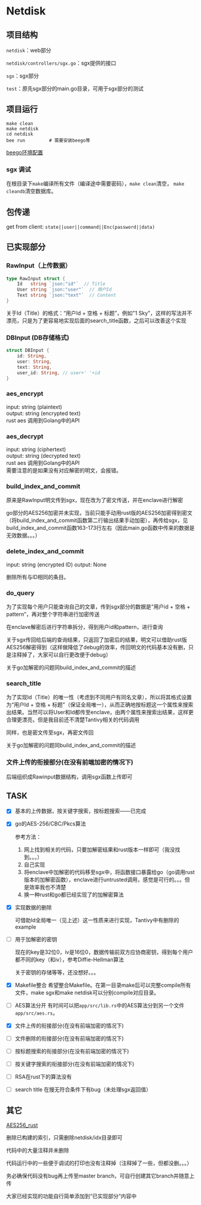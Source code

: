# Netdisk

## 项目结构

`netdisk`：web部分

`netdisk/controllers/sgx.go`：sgx提供的接口

`sgx`：sgx部分

`test`：原先sgx部分的main.go目录，可用于sgx部分的测试

## 项目运行

```shell
make clean
make netdisk	
cd netdisk
bee run			# 需要安装beego等
```
[beego环境配置](https://github.com/SGX-Development/GO/blob/master/beego%E7%8E%AF%E5%A2%83%E9%85%8D%E7%BD%AE.md)

### sgx 调试
在根目录下`make`编译所有文件（编译途中需要密码），`make clean`清空， `make cleandb`清空数据库。

## 包传递
get from client: `state||user||command||Enc(password||data)`

## 已实现部分

### RawInput（上传数据）

```go
type RawInput struct {
	Id   string `json:"id"`  // Title
	User string `json:"user"`  // 用户Id
	Text string `json:"text"`  // Content
}
```

关于Id（Title）的格式：“用户Id + 空格 + 标题”，例如"1 Sky"，这样的写法并不漂亮，只是为了更容易地实现后面的search_title函数，之后可以改善这个实现

### DBInput (DB存储格式)
```rust
struct DBInput {
    id: String,
    user: String,
    text: String,
    user_id: String, // user+' '+id
}
```

### aes_encrypt

input: string (plaintext)  
output: string (encrypted text)   
rust aes 调用到Golang中的API  

### aes_decrypt

input: string (ciphertext)  
output: string (decrypted text)   
rust aes 调用到Golang中的API  
需要注意的是如果没有对应解密的明文，会报错。  

### build_index_and_commit

原来是RawInput明文传到sgx，现在改为了密文传送，并在enclave进行解密

go部分的AES256加密并未实现，当前只能手动用rust版的AES256加密得到密文（将build_index_and_commit函数第二行输出结果手动加密），再传给sgx，见build_index_and_commit函数163-173行左右（因此main.go函数中传来的数据是无效数据。。。）

### delete_index_and_commit

input: string (encrypted ID) 
output: None

删除所有与ID相同的条目。

### do_query

为了实现每个用户只能查询自己的文章，传到sgx部分的数据是“用户id + 空格 + pattern”，再对整个字符串进行加密传送

在enclave解密后进行字符串拆分，得到用户id和pattern，进行查询

关于sgx传回给后端的查询结果，只返回了加密后的结果，明文可以借助rust版AES256解密得到（这样做降低了debug的效率，传回明文的代码基本没有删，只是注释掉了，大家可以自行更改便于debug）

关于go加解密的问题同build_index_and_commit的描述

### search_title

为了实现Id（Title）的唯一性（考虑到不同用户有同名文章），所以将其格式设置为“用户Id + 空格 + 标题”（保证全局唯一），从而正确地按标题这一个属性来搜索出结果。当然可以将User和Id都传至enclave，由两个属性来搜索出结果，这样更合理更漂亮，但是我目前还不清楚Tantivy相关的代码调用

同样，也是密文传至sgx，再密文传回

关于go加解密的问题同build_index_and_commit的描述

### 文件上传的衔接部分(在没有前端加密的情况下)

后端组织成Rawinput数据结构，调用sgx函数上传即可

## TASK

* [x] 基本的上传数据，按关键字搜索，按标题搜索——已完成

* [x] go的AES-256/CBC/Pkcs算法

  参考方法：

  1. 网上找到相关的代码，只要加解密结果和rust版本一样即可（我没找到。。。）
  2. 自己实现
  3. 将enclave中加解密的代码移至sgx中，将函数接口暴露给go（go调用rust版本的加解密函数），enclave进行untrusted调用，感觉是可行的。。。但是效率我也不清楚
  4. 换一种rust和go都已经实现了的加解密算法

* [x] 实现数据的删除

  可借助Id全局唯一（见上述）这一性质来进行实现，Tantivy中有删除的example

* [ ] 用于加解密的密钥

  现在的key是32位0，iv是16位0，数据传输前双方应协商密钥，得到每个用户都不同的key（和iv），参考Diffie-Hellman算法

  关于密钥的存储等等，还没想好。。。

* [x] Makefile整合
  希望整合Makefile。在第一目录make后可以完整compile所有文件，make sgx和make netdisk可以分别compile对应目录。

* [ ] AES算法分开
  有时间可以把`app/src/lib.rs`中的AES算法分到另一个文件`app/src/aes.rs`。 

* [x] 文件上传的衔接部分(在没有前端加密的情况下)

* [ ] 文件删除的衔接部分(在没有前端加密的情况下)

* [ ] 按标题搜索的衔接部分(在没有前端加密的情况下)

* [ ] 按关键字搜索的衔接部分(在没有前端加密的情况下)

* [ ] RSA在rust下的算法没有

* [ ] search title 在搜无符合条件下有bug（未处理sgx返回值）



## 其它

[AES256_rust](https://github.com/SGX-Development/AES256_rust)

删除已构建的索引，只需删除netdisk/idx目录即可

代码中的大量注释并未删除

代码运行中的一些便于调试的打印也没有注释掉（注释掉了一些，但都没删。。。）

务必确保代码没有bug再上传至master branch，可自行创建其它branch并随意上传

大家已经实现的功能自行简单添加到“已实现部分”内容中
